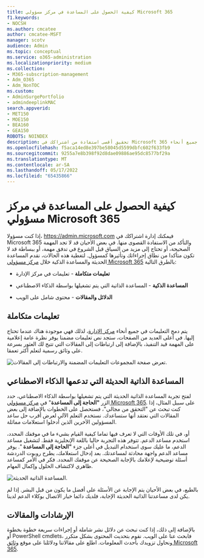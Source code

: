 ```yaml
---
title: كيفية الحصول على المساعدة في مركز مسؤولي Microsoft 365
f1.keywords:
- NOCSH
ms.author: cmcatee
author: cmcatee-MSFT
manager: scotv
audience: Admin
ms.topic: conceptual
ms.service: o365-administration
ms.localizationpriority: medium
ms.collection:
- M365-subscription-management
- Adm_O365
- Adm_NonTOC
ms.custom:
- AdminSurgePortfolio
- admindeeplinkMAC
search.appverid:
- MET150
- MOE150
- BEA160
- GEA150
ROBOTS: NOINDEX
description: تحقيق أقصى استفادة من اشتراكك في Microsoft 365 باستخدام التعليمات المتكاملة في جميع أنحاء Microsoft 365.
ms.openlocfilehash: f5aca14ed8e397be58045d5599dbfc602f633fb9
ms.sourcegitcommit: 9255a7e8b398f92d8dae09886ae95dc8577bf29a
ms.translationtype: MT
ms.contentlocale: ar-SA
ms.lasthandoff: 05/17/2022
ms.locfileid: "65435866"
---
```

<!-- The following is just placeholder text from Madhura's mail. We need to add images/examples of each -->

# <a name="how-to-get-help-in-the-microsoft-365-admin-center"></a>كيفية الحصول على المساعدة في مركز مسؤولي Microsoft 365

إذا كنت مسؤولا، <a href="https://go.microsoft.com/fwlink/p/?linkid=2024339" target="_blank">https://admin.microsoft.com</a> فيمكنك إدارة اشتراكك في Microsoft 365 والتأكد من الاستفادة القصوى منها. في بعض الأحيان قد لا تجد المهمة الصحيحة، أو تحتاج إلى مزيد من السياق قبل الشروع في تدفق مهمة، أو ببساطة قد لا تكون متأكدا من نطاق إجراءاتك وتأثيرها كمسؤول. لتغطية هذه الحالات، نقدم المساعدة الحديثة والمساعدة الذكية خلال <a href="https://go.microsoft.com/fwlink/p/?linkid=2166757" target="_blank">مركز مسؤولي Microsoft 365</a> بالطرق التالية:

* **تعليمات متكاملة** - تعليمات في مركز الإدارة

* **المساعدة الذكية** - المساعدة الذاتية التي يتم تشغيلها بواسطة الذكاء الاصطناعي

* **الدلائل والمقالات** - محتوى شامل على الويب

## <a name="integrated-help"></a>تعليمات متكاملة

يتم دمج التعليمات في جميع أنحاء <a href="https://go.microsoft.com/fwlink/p/?linkid=2166757" target="_blank">مركز الإدارة</a>، لذلك فهي موجودة هناك عندما تحتاج إليها. في أعلى العديد من الصفحات، ستجد نص تعليمات مضمنا يوفر نظرة عامة إعلامية على المهمة قيد التنفيذ، بالإضافة إلى ارتباطات إلى المقالات التي تتيح لك العثور بسرعة على وثائق رسمية لتعلم أكثر تعمقا.

![تعرض صفحة المجموعات التعليمات المضمنة والارتباطات إلى المقالات.](../../media/integrated-help.png)

## <a name="modern-self-help-powered-by-ai"></a>المساعدة الذاتية الحديثة التي تدعمها الذكاء الاصطناعي

لفتح تجربة المساعدة الذاتية الحديثة التي يتم تشغيلها بواسطة الذكاء الاصطناعي، حدد الزر **"الحاجة إلى المساعدة**" في <a href="https://go.microsoft.com/fwlink/p/?linkid=2166757" target="_blank">مركز مسؤولي Microsoft 365</a>. على سبيل المثال، إذا كنت تبحث عن "التحقق من مجالي"، فستحصل على الخطوات بالإضافة إلى بعض المقالات التي نعتقد أنها ستساعدك. نستخدم التعلم الآلي لعرض أقرب حل ساعد المسؤولين الآخرين الذين أدخلوا استعلامات مماثلة.

أو، في تلك الأوقات التي لا تعرف فيها تماما كيفية القيام بشيء ما في موقفك المحدد، استخدم مساعد الدعم. تتوفر هذه التجربة حاليا باللغة الإنجليزية فقط. لتشغيل مساعد الدعم، ما عليك سوى استخدام التبديل في أعلى جزء **"الحاجة إلى المساعدة** ". يوفر مساعد الدعم واجهة محادثة لمساعدتك. بعد إدخال استعلامك، يطرح روبوت الدردشة أسئلة توضيحية لإعلامك بالإجابة الصحيحة عن موقفك المحدد. فكر في الأمر كمساعد ظاهري لاكتشاف الحلول وإكمال المهام.

![المساعدة الذاتية الحديثة.](../../media/help-options.png)

بالطبع، في بعض الأحيان يتم الإجابة عن الأسئلة على أفضل ما يكون من قبل البشر. إذا لم يكن لدى مساعدتنا الذاتية الحديثة الإجابة، فلديك دائما خيار الاتصال بوكلاء الدعم لدينا.

## <a name="guides-and-articles"></a>الإرشادات والمقالات

بالإضافة إلى ذلك، إذا كنت تبحث عن دلائل نشر شاملة أو إجراءات سريعة خطوة بخطوة أو PowerShell cmdlets، فابحث عنا على الويب. نقوم بتحديث المحتوى بشكل متكرر ونحاول تزويدك بأحدث المعلومات. اطلع على مقالاتنا ودلائلنا على موقع [وثائق Microsoft 365](../../index.yml).